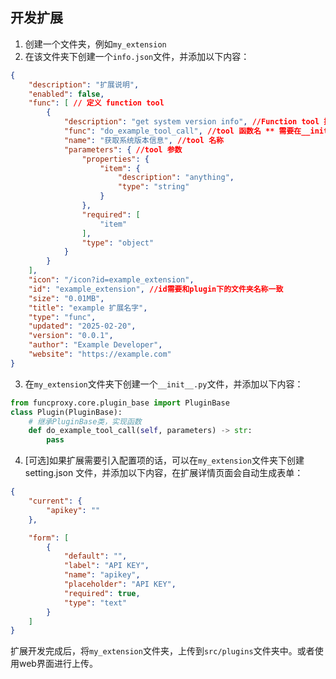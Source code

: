 ## 开发扩展

1. 创建一个文件夹，例如`my_extension`
2. 在该文件夹下创建一个`info.json`文件，并添加以下内容：
```json
{
    "description": "扩展说明",
    "enabled": false,
    "func": [ // 定义 function tool 
        {
            "description": "get system version info", //Function tool 描述
            "func": "do_example_tool_call", //tool 函数名 ** 需要在__init__.py中实现
            "name": "获取系统版本信息", //tool 名称
            "parameters": { //tool 参数
                "properties": {
                    "item": {
                        "description": "anything",
                        "type": "string"
                    }
                },
                "required": [
                    "item"
                ],
                "type": "object"
            }
        }
    ],
    "icon": "/icon?id=example_extension",
    "id": "example_extension", //id需要和plugin下的文件夹名称一致
    "size": "0.01MB",
    "title": "example 扩展名字",
    "type": "func",
    "updated": "2025-02-20",
    "version": "0.0.1",
    "author": "Example Developer",
    "website": "https://example.com"
}

```

3. 在`my_extension`文件夹下创建一个`__init__.py`文件，并添加以下内容：
```python
from funcproxy.core.plugin_base import PluginBase
class Plugin(PluginBase):
    # 继承PluginBase类，实现函数
    def do_example_tool_call(self, parameters) -> str:
        pass

```

4. [可选]如果扩展需要引入配置项的话，可以在`my_extension`文件夹下创建 setting.json 文件，并添加以下内容，在扩展详情页面会自动生成表单：
```json
{
    "current": {
        "apikey": ""
    },

    "form": [
        {
            "default": "",
            "label": "API KEY",
            "name": "apikey",
            "placeholder": "API KEY",
            "required": true,
            "type": "text"
        }
    ]
}
```


扩展开发完成后，将`my_extension`文件夹，上传到`src/plugins`文件夹中。或者使用web界面进行上传。